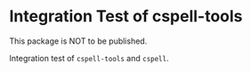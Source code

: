# Integration Test of cspell-tools

This package is NOT to be published.

Integration test of `cspell-tools` and `cspell`.
